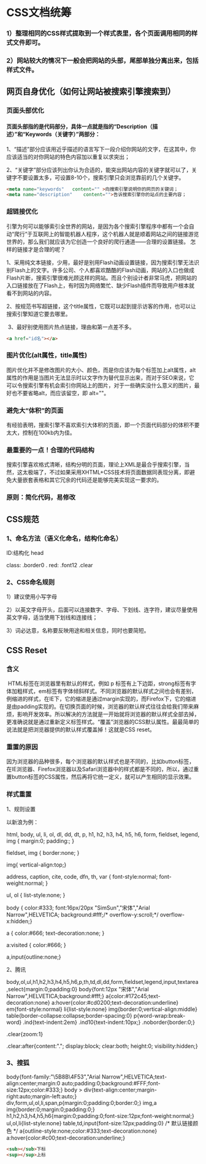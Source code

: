 # CSS文档统筹

### 1）整理相同的CSS样式提取到一个样式表里，各个页面调用相同的样式文件即可。

### 2）网站较大的情况下一般会把网站的头部，尾部单独分离出来，包括样式文件。

## 网页自身优化（如何让网站被搜索引擎搜索到）

### 页面头部优化

#### 页面头部指的是代码部分，具体一点就是指的“Description（描述）”和“Keywords（关键字）”两部分：

​	1、“描述”部分应该用近乎描述的语言写下一段介绍你网站的文字，在这其中，你应该适当的对你网站的特色内容加以重复以求突出；

​	2、“关键字”部分应该列出你认为合适的，能突出网站内容的关键字就可以了，关键字不要设置太多，可设置8-10个，搜索引擎只会浏览靠前的几个关键字。

~~~html
<meta name="keywords"   content="" >向搜索引擎说明你的网页的关键词； 
<meta name="description"    content="">告诉搜索引擎你的站点的主要内容；
~~~

### 超链接优化

​	引擎为何可以能够索引全世界的网站，是因为各个搜索引擎程序中都有一个会自动“爬行”于互联网上的智能机器人程序，这个机器人就是顺着网站之间的链接游览世界的，那么我们就应该为它创造一个良好的爬行通道——合理的设置链接。 怎样的链接才是合理的呢？

​	1、采用纯文本链接，少用，最好是别用Flash动画设置链接，因为搜索引擎无法识别Flash上的文字。许多公司、个人都喜欢酷酷的Flash动画，网站的入口也做成Flash片断，搜索引擎很难光顾这样的网站。而且个别设计者非常马虎，把网站的入口链接放在了Flash上，有时因为网络繁忙、缺少Flash插件而导致用户根本就看不到网站的内容。

​	2、按规范书写超链接，这个title属性，它既可以起到提示访客的作用，也可以让搜索引擎知道它要去哪里。

​	3、最好别使用图片热点链接，理由和第一点差不多。

~~~html
<a href="id名"></a>
~~~

### 图片优化(alt属性，title属性)

​	图片优化并不是修改图片的大小、颜色，而是你应该为每个标签加上alt属性，alt属性的作用是当图片无法显示时以文字作为替代显示出来，而对于SEO来说，它可以令搜索引擎有机会索引你网站上的图片，对于一些确实没什么意义的图片，最好也不要省略alt，而应该留空，即 alt=""。

### 避免大“体积”的页面

​	有经验表明，搜索引擎不喜欢索引大体积的页面，即一个页面代码部分的体积不要太大，控制在100kb内为佳。

### 最重要的一点！合理的代码结构

​	搜索引擎喜欢格式清晰，结构分明的页面，理论上XML是最合乎搜索引擎，当然，这太极端了，不过如果采用XHTML+CSS技术将页面数据同表现分离，即避免大量嵌套表格和其它冗余的代码还是能够完美实现这一要求的。 

### 原则：简化代码，易修改

## CSS规范

### 1、命名方法（语义化命名，结构化命名）

ID:结构化   head   

class: .border0    . red:    .font12      .clear

### 2、CSS命名规则

1）建议使用小写字母

2）以英文字母开头，后面可以连接数字、字母、下划线、连字符，建议尽量使用英文字母，适当使用下划线和连接线；

3）词必达意，名称要反映用途和相关信息，同时也要简短。

## CSS Reset

### 含义

​	HTML标签在浏览器里有默认的样式，例如 p 标签有上下边距，strong标签有字体加粗样式，em标签有字体倾斜样式。不同浏览器的默认样式之间也会有差别，例缩进的样式，在IE下，它的缩进是通过margin实现的，而Firefox下，它的缩进是由padding实现的。在切换页面的时候，浏览器的默认样式往往会给我们带来麻烦，影响开发效率。所以解决的方法就是一开始就将浏览器的默认样式全部去掉，更准确说就是通过重新定义标签样式。“覆盖”浏览器的CSS默认属性。最最简单的说法就是把浏览器提供的默认样式覆盖掉！这就是CSS reset。

### 重置的原因

​	因为浏览器的品种很多，每个浏览器的默认样式也是不同的，比如button标签，在IE浏览器、Firefox浏览器以及Safari浏览器中的样式都是不同的，所以，通过重置button标签的CSS属性，然后再将它统一定义，就可以产生相同的显示效果。 

### 样式重置

1、规则设置

以新浪为例：

html, body, ul, li, ol, dl, dd, dt, p, h1, h2, h3, h4, h5, h6, form, fieldset, legend, img { margin:0; padding:; }

fieldset, img { border:none; }

img{ vertical-align:top;}

address, caption, cite, code, dfn, th, var { font-style:normal; font-weight:normal; }

ul, ol { list-style:none; }  

body { color:#333; font:16px/20px "SimSun","宋体","Arial Narrow",HELVETICA; background:#fff;/* overflow-y:scroll;*/ overflow-x:hidden;}

a { color:#666; text-decoration:none; }

a:visited { color:#666; }

a,input{outline:none;}

2、腾讯

body,ol,ul,h1,h2,h3,h4,h5,h6,p,th,td,dl,dd,form,fieldset,legend,input,textarea,select{margin:0;padding:0} body{font:12px "宋体","Arial Narrow",HELVETICA;background:#fff;} a{color:#172c45;text-decoration:none}  a:hover{color:#cd0200;text-decoration:underline}  em{font-style:normal} li{list-style:none} img{border:0;vertical-align:middle}  table{border-collapse:collapse;border-spacing:0} p{word-wrap:break-word} .ind{text-indent:2em}  .ind10{text-indent:10px;} .noborder{border:0;}

 .clear{zoom:1}

.clear:after{content:"."; display:block; clear:both; height:0; visibility:hidden;}

### 3、搜狐

body{font-family:"\5B8B\4F53","Arial Narrow",HELVETICA;text-align:center;margin:0 auto;padding:0;background:#FFF;font-size:12px;color:#333;}  body > div{text-align:center;margin-right:auto;margin-left:auto;}  div,form,ul,ol,li,span,p{margin:0;padding:0;border:0;} img,a img{border:0;margin:0;padding:0;} h1,h2,h3,h4,h5,h6{margin:0;padding:0;font-size:12px;font-weight:normal;} ul,ol,li{list-style:none} table,td,input{font-size:12px;padding:0} /* 默认链接颜色 */  a{outline-style:none;color:#333;text-decoration:none} a:hover{color:#c00;text-decoration:underline;}

~~~html
<sub></sub>下标
<sup></sup>上标
~~~

